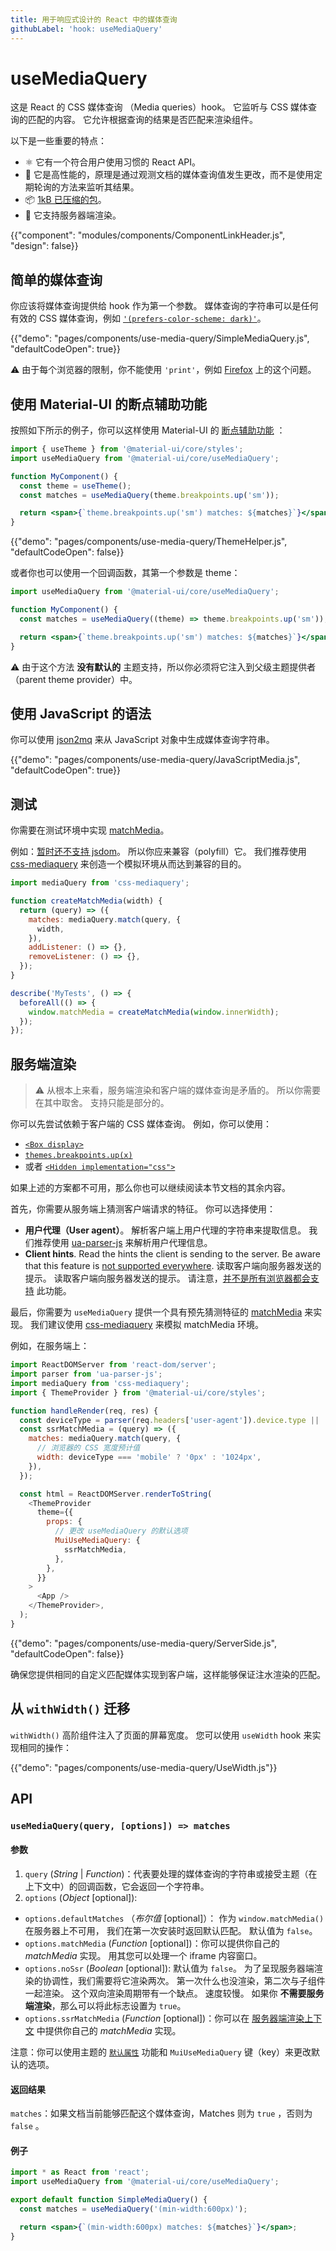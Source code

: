 ```yaml
---
title: 用于响应式设计的 React 中的媒体查询
githubLabel: 'hook: useMediaQuery'
---
```


# useMediaQuery

<p class="description">这是 React 的 CSS 媒体查询 （Media queries）hook。 它监听与 CSS 媒体查询的匹配的内容。 它允许根据查询的结果是否匹配来渲染组件。</p>

以下是一些重要的特点：

- ⚛️ 它有一个符合用户使用习惯的 React API。
- 🚀 它是高性能的，原理是通过观测文档的媒体查询值发生更改，而不是使用定期轮询的方法来监听其结果。
- 📦 [1kB 已压缩的包](/size-snapshot)。
- 🤖 它支持服务器端渲染。

{{"component": "modules/components/ComponentLinkHeader.js", "design": false}}

## 简单的媒体查询

你应该将媒体查询提供给 hook 作为第一个参数。 媒体查询的字符串可以是任何有效的 CSS 媒体查询，例如 [`'(prefers-color-scheme: dark)'`](/customization/palette/#user-preference)。

{{"demo": "pages/components/use-media-query/SimpleMediaQuery.js", "defaultCodeOpen": true}}

⚠️  由于每个浏览器的限制，你不能使用 `'print'`，例如 [Firefox](https://bugzilla.mozilla.org/show_bug.cgi?id=774398) 上的这个问题。

## 使用 Material-UI 的断点辅助功能

按照如下所示的例子，你可以这样使用 Material-UI 的 [断点辅助功能](/customization/breakpoints/) ：

```jsx
import { useTheme } from '@material-ui/core/styles';
import useMediaQuery from '@material-ui/core/useMediaQuery';

function MyComponent() {
  const theme = useTheme();
  const matches = useMediaQuery(theme.breakpoints.up('sm'));

  return <span>{`theme.breakpoints.up('sm') matches: ${matches}`}</span>;
}
```

{{"demo": "pages/components/use-media-query/ThemeHelper.js", "defaultCodeOpen": false}}

或者你也可以使用一个回调函数，其第一个参数是 theme：

```jsx
import useMediaQuery from '@material-ui/core/useMediaQuery';

function MyComponent() {
  const matches = useMediaQuery((theme) => theme.breakpoints.up('sm'));

  return <span>{`theme.breakpoints.up('sm') matches: ${matches}`}</span>;
}
```

⚠️  由于这个方法 **没有默认的** 主题支持，所以你必须将它注入到父级主题提供者（parent theme provider）中。

## 使用 JavaScript 的语法

你可以使用 [json2mq](https://github.com/akiran/json2mq) 来从 JavaScript 对象中生成媒体查询字符串。

{{"demo": "pages/components/use-media-query/JavaScriptMedia.js", "defaultCodeOpen": true}}

## 测试

你需要在测试环境中实现 [matchMedia](https://developer.mozilla.org/en-US/docs/Web/API/Window/matchMedia)。

例如：[暂时还不支持 jsdom](https://github.com/jsdom/jsdom/blob/master/test/web-platform-tests/to-upstream/html/browsers/the-window-object/window-properties-dont-upstream.html)。 所以你应来兼容（polyfill）它。 我们推荐使用 [css-mediaquery](https://github.com/ericf/css-mediaquery) 来创造一个模拟环境从而达到兼容的目的。

```js
import mediaQuery from 'css-mediaquery';

function createMatchMedia(width) {
  return (query) => ({
    matches: mediaQuery.match(query, {
      width,
    }),
    addListener: () => {},
    removeListener: () => {},
  });
}

describe('MyTests', () => {
  beforeAll(() => {
    window.matchMedia = createMatchMedia(window.innerWidth);
  });
});
```

## 服务端渲染

> ⚠️ 从根本上来看，服务端渲染和客户端的媒体查询是矛盾的。 所以你需要在其中取舍。 支持只能是部分的。

你可以先尝试依赖于客户端的 CSS 媒体查询。 例如，你可以使用：

- [`<Box display>`](/system/display/#hiding-elements)
- [`themes.breakpoints.up(x)`](/customization/breakpoints/#css-media-queries)
- 或者 [`<Hidden implementation="css">`](/components/hidden/#css)

如果上述的方案都不可用，那么你也可以继续阅读本节文档的其余内容。

首先，你需要从服务端上猜测客户端请求的特征。 你可以选择使用：

- **用户代理（User agent）**。 解析客户端上用户代理的字符串来提取信息。 我们推荐使用 [ua-parser-js](https://github.com/faisalman/ua-parser-js) 来解析用户代理信息。
- **Client hints**. Read the hints the client is sending to the server. Be aware that this feature is [not supported everywhere](https://caniuse.com/#search=client%20hint). 读取客户端向服务器发送的提示。 读取客户端向服务器发送的提示。 请注意，[并不是所有浏览器都会支持](https://caniuse.com/#search=client%20hint) 此功能。

最后，你需要为 `useMediaQuery` 提供一个具有预先猜测特征的 [matchMedia](https://developer.mozilla.org/en-US/docs/Web/API/Window/matchMedia) 来实现。 我们建议使用 [css-mediaquery](https://github.com/ericf/css-mediaquery) 来模拟 matchMedia 环境。

例如，在服务端上：

```js
import ReactDOMServer from 'react-dom/server';
import parser from 'ua-parser-js';
import mediaQuery from 'css-mediaquery';
import { ThemeProvider } from '@material-ui/core/styles';

function handleRender(req, res) {
  const deviceType = parser(req.headers['user-agent']).device.type || 'desktop';
  const ssrMatchMedia = (query) => ({
    matches: mediaQuery.match(query, {
      // 浏览器的 CSS 宽度预计值
      width: deviceType === 'mobile' ? '0px' : '1024px',
    }),
  });

  const html = ReactDOMServer.renderToString(
    <ThemeProvider
      theme={{
        props: {
          // 更改 useMediaQuery 的默认选项
          MuiUseMediaQuery: {
            ssrMatchMedia,
          },
        },
      }}
    >
      <App />
    </ThemeProvider>,
  );
}
```

{{"demo": "pages/components/use-media-query/ServerSide.js", "defaultCodeOpen": false}}

确保您提供相同的自定义匹配媒体实现到客户端，这样能够保证注水渲染的匹配。

## 从 `withWidth()` 迁移

`withWidth()` 高阶组件注入了页面的屏幕宽度。 您可以使用 `useWidth` hook 来实现相同的操作：

{{"demo": "pages/components/use-media-query/UseWidth.js"}}

## API

### `useMediaQuery(query, [options]) => matches`

#### 参数

1. `query` (_String_ | _Function_)：代表要处理的媒体查询的字符串或接受主题（在上下文中）的回调函数，它会返回一个字符串。
2. `options` (*Object* [optional]):

- `options.defaultMatches` （*布尔值* [optional]）： 作为 `window.matchMedia()` 在服务器上不可用， 我们在第一次安装时返回默认匹配。 默认值为 `false`。
- `options.matchMedia` (_Function_ [optional])：你可以提供你自己的 _matchMedia_ 实现。 用其您可以处理一个 iframe 内容窗口。
- `options.noSsr` (*Boolean* [optional]): 默认值为 `false`。 为了呈现服务器端渲染的协调性，我们需要将它渲染两次。 第一次什么也没渲染，第二次与子组件一起渲染。 这个双向渲染周期带有一个缺点。 速度较慢。 如果你 **不需要服务端渲染**，那么可以将此标志设置为 `true`。
- `options.ssrMatchMedia` (_Function_ [optional])：你可以在 [服务器端渲染上下文](#server-side-rendering) 中提供你自己的 _matchMedia_ 实现。

注意：你可以使用主题的 [`默认属性`](/customization/globals/#default-props) 功能和 `MuiUseMediaQuery` 键（key）来更改默认的选项。

#### 返回结果

`matches`：如果文档当前能够匹配这个媒体查询，Matches 则为 `true` ，否则为 `false` 。

#### 例子

```jsx
import * as React from 'react';
import useMediaQuery from '@material-ui/core/useMediaQuery';

export default function SimpleMediaQuery() {
  const matches = useMediaQuery('(min-width:600px)');

  return <span>{`(min-width:600px) matches: ${matches}`}</span>;
}
```
